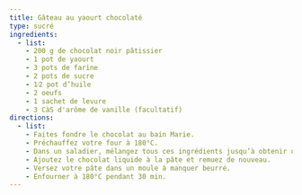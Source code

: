 ```yaml
---
title: Gâteau au yaourt chocolaté
type: sucré
ingredients:
  - list:
    - 200 g de chocolat noir pâtissier
    - 1 pot de yaourt
    - 3 pots de farine
    - 2 pots de sucre
    - 1⁄2 pot d’huile
    - 2 oeufs
    - 1 sachet de levure
    - 3 CàS d'arôme de vanille (facultatif)
directions:
  - list:
    - Faites fondre le chocolat au bain Marie.
    - Préchauffez votre four à 180°C.
    - Dans un saladier, mélangez tous ces ingrédients jusqu’à obtenir une pâte homogène.
    - Ajoutez le chocolat liquide à la pâte et remuez de nouveau.
    - Versez votre pâte dans un moule à manquer beurré.
    - Enfourner à 180°C pendant 30 min.
---
```

